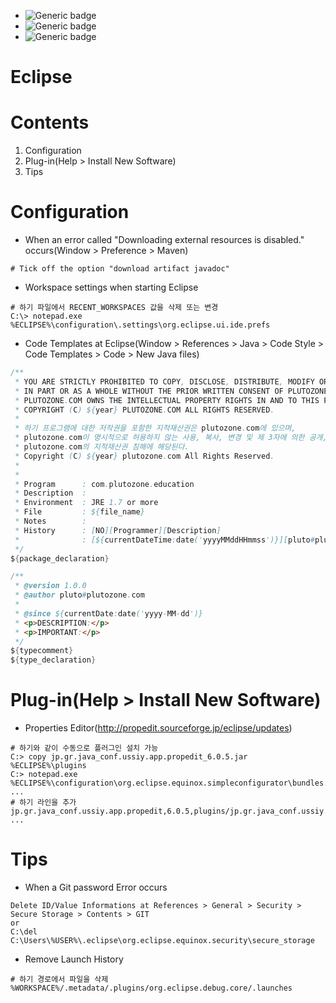 - ![Generic badge](https://img.shields.io/badge/Important-Contents1_Contents2-red.svg)
- ![Generic badge](https://img.shields.io/badge/Confirm-Contents1_Contents2-green.svg)
- ![Generic badge](https://img.shields.io/badge/Reference-Contents1_Contents2-blue.svg)


# Eclipse


# Contents
1. Configuration
2. Plug-in(Help > Install New Software)
3. Tips


# Configuration
- When an error called "Downloading external resources is disabled." occurs(Window > Preference > Maven)

```
# Tick off the option "download artifact javadoc"
```

- Workspace settings when starting Eclipse

```
# 하기 파일에서 RECENT_WORKSPACES 값을 삭제 또는 변경
C:\> notepad.exe %ECLIPSE%\configuration\.settings\org.eclipse.ui.ide.prefs
```

- Code Templates at Eclipse(Window > References > Java > Code Style > Code Templates > Code > New Java files)

```java
/**
 * YOU ARE STRICTLY PROHIBITED TO COPY, DISCLOSE, DISTRIBUTE, MODIFY OR USE THIS PROGRAM
 * IN PART OR AS A WHOLE WITHOUT THE PRIOR WRITTEN CONSENT OF PLUTOZONE.COM.
 * PLUTOZONE.COM OWNS THE INTELLECTUAL PROPERTY RIGHTS IN AND TO THIS PROGRAM.
 * COPYRIGHT (C) ${year} PLUTOZONE.COM ALL RIGHTS RESERVED.
 *
 * 하기 프로그램에 대한 저작권을 포함한 지적재산권은 plutozone.com에 있으며,
 * plutozone.com이 명시적으로 허용하지 않는 사용, 복사, 변경 및 제 3자에 의한 공개, 배포는 엄격히 금지되며
 * plutozone.com의 지적재산권 침해에 해당된다.
 * Copyright (C) ${year} plutozone.com All Rights Reserved.
 *
 *
 * Program		: com.plutozone.education
 * Description	:
 * Environment	: JRE 1.7 or more
 * File			: ${file_name}
 * Notes		:
 * History		: [NO][Programmer][Description]
 *				: [${currentDateTime:date('yyyyMMddHHmmss')}][pluto#plutozone.com][CREATE: Initial Release]
 */
${package_declaration}

/**
 * @version 1.0.0
 * @author pluto#plutozone.com
 * 
 * @since ${currentDate:date('yyyy-MM-dd')}
 * <p>DESCRIPTION:</p>
 * <p>IMPORTANT:</p>
 */
${typecomment}
${type_declaration}
```


# Plug-in(Help > Install New Software)
- Properties Editor(http://propedit.sourceforge.jp/eclipse/updates)

```
# 하기와 같이 수동으로 플러그인 설치 가능
C:> copy jp.gr.java_conf.ussiy.app.propedit_6.0.5.jar %ECLIPSE%\plugins
C:> notepad.exe %ECLIPSE%\configuration\org.eclipse.equinox.simpleconfigurator\bundles.info
...
# 하기 라인을 추가
jp.gr.java_conf.ussiy.app.propedit,6.0.5,plugins/jp.gr.java_conf.ussiy.app.propedit_6.0.5.jar,4,false
...
```


# Tips
- When a Git password Error occurs

```
Delete ID/Value Informations at References > General > Security > Secure Storage > Contents > GIT
or
C:\del C:\Users\%USER%\.eclipse\org.eclipse.equinox.security\secure_storage
```

- Remove Launch History

```
# 하기 경로에서 파일을 삭제
%WORKSPACE%/.metadata/.plugins/org.eclipse.debug.core/.launches
```